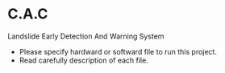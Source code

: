 # C.A.C
Landslide Early Detection And Warning System
* Please specify hardward or softward file to run this project.
* Read carefully description of each file. 
